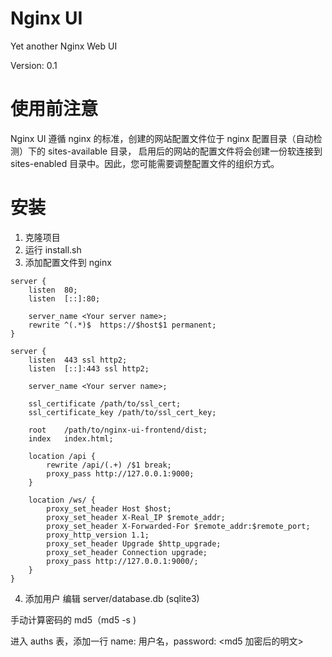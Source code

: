# Nginx UI
Yet another Nginx Web UI

Version: 0.1

# 使用前注意
Nginx UI 遵循 nginx 的标准，创建的网站配置文件位于 nginx 配置目录（自动检测）下的 sites-available 目录，
启用后的网站的配置文件将会创建一份软连接到 sites-enabled 目录中。因此，您可能需要调整配置文件的组织方式。

# 安装
1. 克隆项目
2. 运行 install.sh
3. 添加配置文件到 nginx
```
server {
	listen	80;
	listen	[::]:80;

	server_name	<Your server name>;
  	rewrite ^(.*)$  https://$host$1 permanent;
}

server {
	listen	443 ssl http2;
	listen	[::]:443 ssl http2;

	server_name	<Your server name>;

	ssl_certificate	/path/to/ssl_cert;
  	ssl_certificate_key	/path/to/ssl_cert_key;

	root	/path/to/nginx-ui-frontend/dist;
	index	index.html;

	location /api {
		rewrite /api/(.+) /$1 break;
		proxy_pass http://127.0.0.1:9000;
	}

	location /ws/ {
	    proxy_set_header Host $host;
        proxy_set_header X-Real_IP $remote_addr;
        proxy_set_header X-Forwarded-For $remote_addr:$remote_port;
        proxy_http_version 1.1;
        proxy_set_header Upgrade $http_upgrade;
        proxy_set_header Connection upgrade;
	    proxy_pass http://127.0.0.1:9000/;
	}
}
```
4. 添加用户
编辑 server/database.db (sqlite3)

手动计算密码的 md5（md5 -s <text>)

进入 auths 表，添加一行 name: 用户名，password: <md5 加密后的明文>
